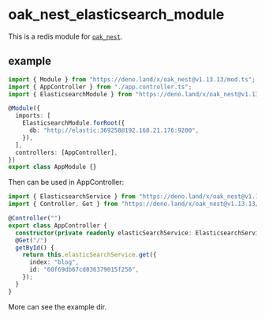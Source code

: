 # oak_nest_elasticsearch_module

This is a redis module for [`oak_nest`](https://deno.land/x/oak_nest).

## example

```typescript
import { Module } from "https://deno.land/x/oak_nest@v1.13.13/mod.ts";
import { AppController } from "./app.controller.ts";
import { ElasticsearchModule } from "https://deno.land/x/oak_nest@v1.13.13/modules/elasticsearch/mod.ts";

@Module({
  imports: [
    ElasticsearchModule.forRoot({
      db: "http://elastic:369258@192.168.21.176:9200",
    }),
  ],
  controllers: [AppController],
})
export class AppModule {}
```

Then can be used in AppController:

```ts
import { ElasticsearchService } from "https://deno.land/x/oak_nest@v1.13.13/modules/elasticsearch/mod.ts";
import { Controller, Get } from "https://deno.land/x/oak_nest@v1.13.13/mod.ts";

@Controller("")
export class AppController {
  constructor(private readonly elasticSearchService: ElasticsearchService) {}
  @Get("/")
  getById() {
    return this.elasticSearchService.get({
      index: "blog",
      id: "60f69db67cd836379015f256",
    });
  }
}
```

More can see the example dir.
